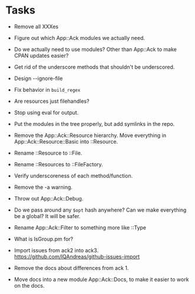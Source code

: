 # Tasks

* Remove all XXXes

* Figure out which App::Ack modules we actually need.

* Do we actually need to use modules?  Other than App::Ack to make CPAN updates easier?

* Get rid of the underscore methods that shouldn't be underscored.

* Design --ignore-file

* Fix behavior in `build_regex`

* Are resources just filehandles?

* Stop using eval for output.

* Put the modules in the tree properly, but add symlinks in the repo.

* Remove the App::Ack::Resource hierarchy.  Move everything in App::Ack::Resource::Basic into ::Resource.

* Rename ::Resource to ::File.

* Rename ::Resources to ::FileFactory.

* Verify underscoreness of each method/function.

* Remove the -a warning.

* Throw out App::Ack::Debug.

* Do we pass around any `$opt` hash anywhere?  Can we make everything be a global?  It will be safer.

* Rename App::Ack::Filter to something more like ::Type

* What is IsGroup.pm for?

* Import issues from ack2 into ack3.  https://github.com/IQAndreas/github-issues-import

* Remove the docs about differences from ack 1.

* Move docs into a new module App::Ack::Docs, to make it easier to work on the docs.

